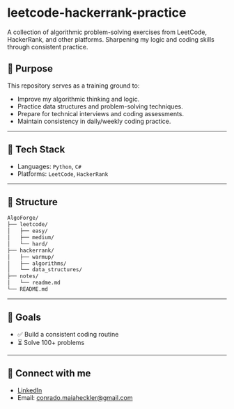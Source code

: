 # leetcode-hackerrank-practice
A collection of algorithmic problem-solving exercises from LeetCode, HackerRank, and other platforms. Sharpening my logic and coding skills through consistent practice.

## 🧠 Purpose

This repository serves as a training ground to:
- Improve my algorithmic thinking and logic.
- Practice data structures and problem-solving techniques.
- Prepare for technical interviews and coding assessments.
- Maintain consistency in daily/weekly coding practice.

---

## 🧰 Tech Stack

- Languages: `Python`, `C#`
- Platforms: `LeetCode`, `HackerRank`

---

## 📁 Structure

```bash
AlgoForge/
├── leetcode/
│   ├── easy/
│   ├── medium/
│   └── hard/
├── hackerrank/
│   ├── warmup/
│   ├── algorithms/
│   └── data_structures/
├── notes/
│   └── readme.md
└── README.md
```

---

## 📌 Goals

- ✅ Build a consistent coding routine
- ⏳ Solve 100+ problems

---

## 🔗 Connect with me

- [LinkedIn](https://www.linkedin.com/in/conradomaiaheckler/)
- Email: conrado.maiaheckler@gmail.com
